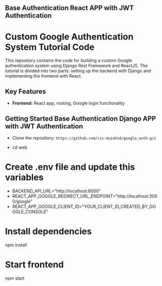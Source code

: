 ## Base Authentication React APP with JWT Authentication

# Custom Google Authentication System Tutorial Code

This repository contains the code for building a custom Google authentication system using Django Rest Framework and ReactJS. The tutorial is divided into two parts: setting up the backend with Django and implementing the frontend with React.

## Key Features

- **Frontend:** React app, routing, Google login functionality

## Getting Started Base Authentication Django APP with JWT Authentication

- Clone the repository: `https://github.com/cis-muzahid/googla_auth.git`

- cd web

# Create .env file and update this variables 

- BACKEND_API_URL="http://localhost:8000"
- REACT_APP_GOGGLE_REDIRECT_URL_ENDPOINT="http://localhost:3000/google"
- REACT_APP_GOOGLE_CLIENT_ID="YOUR_CLIENT_ID_CREATED_BY_GOOGLE_CONSOLE"


# Install dependencies
npm install

# Start frontend
npm start